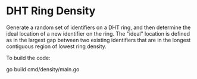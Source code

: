 # DHT Ring Density

Generate a random set of identifiers on a DHT ring, and then determine the ideal
location of a new identifier on the ring. The "ideal" location is defined as 
in the largest gap between two existing identifiers that are in the longest 
contiguous region of lowest ring density.

To build the code:

  go build cmd/density/main.go
